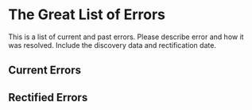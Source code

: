 # The Great List of Errors

This is a list of current and past errors. Please describe error and how it was resolved. Include the discovery data and rectification date.

## Current Errors


## Rectified Errors


